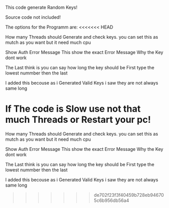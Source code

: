 This code generate Random Keys!

Source code not included!

The options for the Programm are:
<<<<<<< HEAD

How many Threads should Generate and check keys. you can set this as mutch as you want but it need much cpu

Show Auth Error Message This show the exact Error Message Why the Key dont work

The Last think is you can say how long the key should be First type the lowest nummber then the last

I added this becouse as i Generated Valid Keys i saw they are not always same long


If The code is Slow use not that much Threads or Restart your pc!
=======
  
  How many Threads should Generate and check keys.
  you can set this as mutch as you want but it need much cpu
  
  Show Auth Error Message
  This show the exact Error Message Why the Key dont work
  
  The Last think is you can say how long the key should be
  First type the lowest nummber
  then the last
  
  I added this becouse as i Generated Valid Keys i saw they are not
  always same long
  
  
>>>>>>> de702f23f3f40459b728eb946705c6b956db56a4
